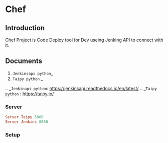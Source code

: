 # Chef

## Introduction

Chef Project is Code Deploy tool for Dev useing Jenking API to connect with it.

## Documents

1. `Jenkinsapi python`_
2. `Taipy python` _ 

.. _`Jenkinapi python`: https://jenkinsapi.readthedocs.io/en/latest/
.. _`Taipy python` : https://taipy.io/

### Server
```ruby
Server Taipy 5000
Server Jenkins 8080


```


### Setup
